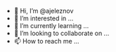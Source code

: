 - 👋 Hi, I’m @ajeleznov
- 👀 I’m interested in ...
- 🌱 I’m currently learning ...
- 💞️ I’m looking to collaborate on ...
- 📫 How to reach me ...

<!---
ajeleznov/ajeleznov is a ✨ special ✨ repository because its `README.md` (this file) appears on your GitHub profile.
You can click the Preview link to take a look at your changes.
--->
